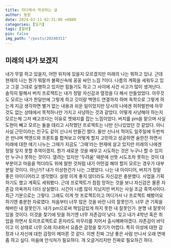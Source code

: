 ```yaml
---
title: 자다깨서 작성하는 글
author: 동원
date: 2024-03-11 02:31:00 +0800
categories: [일기]
tags: [뭘봐]
pin: false
img_path: "/posts/20240311"
---
```


## 미래의 내가 보겠지

내가 무얼 하고 있을지, 어떤 위치에 있을지 모르겠지만 미래의 나는 뭐하고 있냐. 근데 현재의 나는 뭔가 뭐랄까 불확신속에 꽁꽁 싸인 느낌 ?이다.
나름의 계획을 세워두고 있고 그걸 그대로 실행하고 있지만 힘들기도 하고 그 사이에 사건 사고가 많이 생겨난다. 솔직히 말해서 버치 프로젝트는 내가 정말
자신감과 열정을 다 해서 만들었었다. 아무것도 모르는 내가 한달만에 그렇게 하고 깃이랑 백엔드 연결까지 하며 독학으로 그렇게 하는게 지금 생각하면 별거 없는
내용과 쉬운 일이었지만 당시의 나에겐 허허벌판에 아무것도 없는 상태에서 목적하나만 가지고 사냥하는 것과 같았다. 어떻게 사냥해야 하는지 모르는체 그저 배고프다는 이유로
멧돼지를 잡는 느낌이었다. 버치를 pm을 맡으며 사실 도현이 빼고 모르는 둘을 데리고 시작했던 프로젝트는 나만 신나있었던 것 같았다. 아니 사실 근민이라는 친구도 같이
신나서 만들긴 했다. 둘만 신나서 적어도 일주일에 두번씩은 만나며 백엔드와 프론트를 합쳐보고 어떻게 할지 고민하고 성공하면 술한잔 하면서 미래에 대한 얘기 나누는 그때가
지금도 '그때'라는 현재에 살고 있지만 미래의 나에겐 정말 잊지 못할 추억이겠지. 뭔가 새로운 것을 배우고 시도하는 것은 누구나 할 수 있지만 누구나 못하는 것이다.
열려는 있지만 '두려움' 때문에 선뜻 시도조차 못하는 것이 대부분이고 마음을 먹더라도 위에 말한 것처럼 내가 어떤걸 해야 할지 모르는 경우가 대부분일 것이다. 아닌가?
내가 이상한건가 나는 그랬었다. 나는 내 아이디어, 버치가 정말 좋은 아이디어라고 생각했다. 설령 이게 좋지 않더라도 자신감은 충분했다. 사업을 기획하기도 했고
계획도 세워봤다. 근데 프로젝트가 점점 망하는 것을 보니 자신감은 물론 자존감 의욕까지 더더 상실했다. 시간이 나름 많이 지났지만 버치는 사실 조금 흑역사이다. 최근 기분으로는 그렇다.
그래도 이게 첫 프로젝트이고 어디가서 나 프로젝트 해봤어요 하기엔 충분한 자료였다. 처음부터 너무 많은 것을 바란 나의 잘못인가. 너무 큰 기획을 해버린 내 잘못인가.
내가 pm으로써 책임감있게 하지 못한 내 잘못인가. 분명 내 잘못이 있을 것이다. 이것을 찾기에 탓을 하기엔 너무 자존감이 낮다. 잊고 내가 4학년 혹은 취업을 하면서 토이프로젝트로
혼자라도 마무리를 지어서 출시해봐야겠다. 자존감이 바닥이고 이 상태로 너무 오래 지내와서 요즘은 감정을 찾기가 어렵다. 특히 이성에 대한 감정과 나 자신에 대한 감정이 메마른 것 같다.
이젠 진짜 그냥 좋은 사람 만나서 오래 연애좀 하고 싶다. 마음에 안식처가 필요하다. 개 오글거리지만 진짜로 필요하긴 하다.

[nodejs]: https://nodejs.org/
[starter]: https://github.com/cotes2020/chirpy-starter
[pages-workflow-src]: https://docs.github.com/en/pages/getting-started-with-github-pages/configuring-a-publishing-source-for-your-github-pages-site#publishing-with-a-custom-github-actions-workflow
[latest-tag]: https://github.com/cotes2020/jekyll-theme-chirpy/tags
